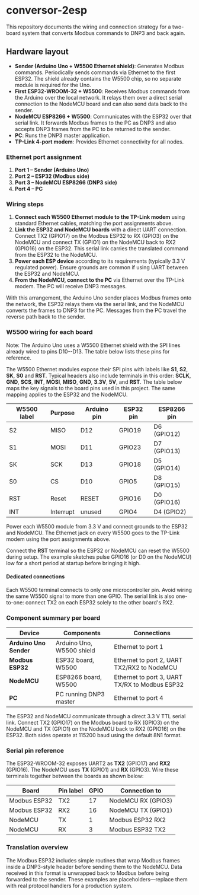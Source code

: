 # conversor-2esp

This repository documents the wiring and connection strategy for a two-board system that converts Modbus commands to DNP3 and back again.

## Hardware layout

- **Sender (Arduino Uno + W5500 Ethernet shield)**: Generates Modbus commands. Periodically sends commands via Ethernet to the first ESP32. The shield already contains the W5500 chip, so no separate module is required for the Uno.
- **First ESP32-WROOM-32 + W5500**: Receives Modbus commands from the Arduino over the local network. It relays them over a direct serial connection to the NodeMCU board and can also send data back to the sender.
- **NodeMCU ESP8266 + W5500**: Communicates with the ESP32 over that serial link. It forwards Modbus frames to the PC as DNP3 and also accepts DNP3 frames from the PC to be returned to the sender.
- **PC**: Runs the DNP3 master application.
- **TP-Link 4‑port modem**: Provides Ethernet connectivity for all nodes.

### Ethernet port assignment

1. **Port 1 – Sender (Arduino Uno)**
2. **Port 2 – ESP32 (Modbus side)**
3. **Port 3 – NodeMCU ESP8266 (DNP3 side)**
4. **Port 4 – PC**

### Wiring steps

1. **Connect each W5500 Ethernet module to the TP-Link modem** using standard Ethernet cables, matching the port assignments above.
2. **Link the ESP32 and NodeMCU boards** with a direct UART connection. Connect TX2 (GPIO17) on the Modbus ESP32 to RX (GPIO3) on the NodeMCU and connect TX (GPIO1) on the NodeMCU back to RX2 (GPIO16) on the ESP32. This serial link carries the translated command from the ESP32 to the NodeMCU.
3. **Power each ESP device** according to its requirements (typically 3.3&nbsp;V regulated power). Ensure grounds are common if using UART between the ESP32 and NodeMCU.
4. **From the NodeMCU, connect to the PC** via Ethernet over the TP-Link modem. The PC will receive DNP3 messages.

With this arrangement, the Arduino Uno sender places Modbus frames onto the network, the ESP32 relays them via the serial link, and the NodeMCU converts the frames to DNP3 for the PC. Messages from the PC travel the reverse path back to the sender.

### W5500 wiring for each board

Note: The Arduino Uno uses a W5500 Ethernet shield with the SPI lines already wired to pins D10--D13. The table below lists these pins for reference.

The W5500 Ethernet modules expose their SPI pins with labels like **S1**, **S2**, **SK**, **S0** and **RST**. Typical headers also include terminals in this order: **SCLK**, **GND**, **SCS**, **INT**, **MOSI**, **MISO**, **GND**, **3.3V**, **5V**, and **RST**. The table below maps the key signals to the board pins used in this project. The same mapping applies to the ESP32 and the NodeMCU.

| W5500 label | Purpose | Arduino pin | ESP32 pin | ESP8266 pin |
|-------------|---------|-------------|-----------|--------------|
| S2          | MISO    | D12         | GPIO19    | D6 (GPIO12)  |
| S1          | MOSI    | D11         | GPIO23    | D7 (GPIO13)  |
| SK          | SCK     | D13         | GPIO18    | D5 (GPIO14)  |
| S0          | CS      | D10         | GPIO5     | D8 (GPIO15)  |
| RST         | Reset   | RESET       | GPIO16    | D0 (GPIO16)  |
| INT         | Interrupt | unused    | GPIO4     | D4 (GPIO2)   |

Power each W5500 module from 3.3&nbsp;V and connect grounds to the ESP32 and NodeMCU. The Ethernet jack on every W5500 goes to the TP-Link modem using the port assignments above.

Connect the **RST** terminal so the ESP32 or NodeMCU can reset the W5500 during setup. The example sketches pulse GPIO16 (or D0 on the NodeMCU) low for a short period at startup before bringing it high.
#### Dedicated connections
Each W5500 terminal connects to only one microcontroller pin. Avoid wiring the same W5500 signal to more than one GPIO. The serial link is also one-to-one: connect TX2 on each ESP32 solely to the other board's RX2.


### Component summary per board

| Device             | Components               | Connections                                        |
|--------------------|--------------------------|----------------------------------------------------|
| **Arduino Uno Sender** | Arduino Uno, W5500 shield | Ethernet to port 1 |
| **Modbus ESP32**   | ESP32 board, W5500       | Ethernet to port 2, UART TX2/RX2 to NodeMCU |
| **NodeMCU**        | ESP8266 board, W5500     | Ethernet to port 3, UART TX/RX to Modbus ESP32 |
| **PC**             | PC running DNP3 master   | Ethernet to port 4                                 |

The ESP32 and NodeMCU communicate through a direct 3.3&nbsp;V TTL serial link.
Connect TX2 (GPIO17) on the Modbus board to RX (GPIO3) on the NodeMCU and
TX (GPIO1) on the NodeMCU back to RX2 (GPIO16) on the ESP32. Both sides operate at
115200&nbsp;baud using the default 8N1 format.

### Serial pin reference

The ESP32-WROOM-32 exposes UART2 as **TX2** (GPIO17) and **RX2** (GPIO16). The NodeMCU uses **TX** (GPIO1) and **RX** (GPIO3). Wire these terminals together between the boards as shown below:

| Board            | Pin label | GPIO | Connection to |
|------------------|-----------|------|---------------|
| Modbus ESP32     | TX2       | 17   | NodeMCU RX (GPIO3) |
| Modbus ESP32     | RX2       | 16   | NodeMCU TX (GPIO1) |
| NodeMCU          | TX        | 1    | Modbus ESP32 RX2 |
| NodeMCU          | RX        | 3    | Modbus ESP32 TX2 |

### Translation overview

The Modbus ESP32 includes simple routines that wrap Modbus frames inside a
DNP3-style header before sending them to the NodeMCU. Data received in this
format is unwrapped back to Modbus before being forwarded to the sender. These
examples are placeholders—replace them with real protocol handlers for a
production system.

